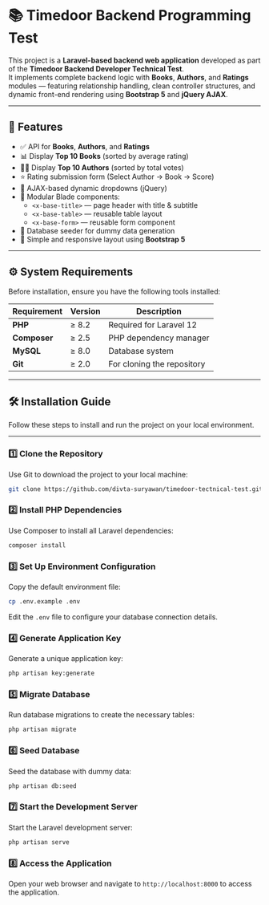 # 📚 Timedoor Backend Programming Test

This project is a **Laravel-based backend web application** developed as part of the **Timedoor Backend Developer Technical Test**.  
It implements complete backend logic with **Books**, **Authors**, and **Ratings** modules — featuring relationship handling, clean controller structures, and dynamic front-end rendering using **Bootstrap 5** and **jQuery AJAX**.

---

## 🚀 Features

-   ✅ API for **Books**, **Authors**, and **Ratings**
-   📊 Display **Top 10 Books** (sorted by average rating)
-   🧑‍💼 Display **Top 10 Authors** (sorted by total votes)
-   ⭐ Rating submission form (Select Author → Book → Score)
-   🔁 AJAX-based dynamic dropdowns (jQuery)
-   📑 Modular Blade components:
    -   `<x-base-title>` — page header with title & subtitle
    -   `<x-base-table>` — reusable table layout
    -   `<x-base-form>` — reusable form component
-   💾 Database seeder for dummy data generation
-   🎨 Simple and responsive layout using **Bootstrap 5**

---

## ⚙️ System Requirements

Before installation, ensure you have the following tools installed:

| Requirement  | Version | Description                |
| ------------ | ------- | -------------------------- |
| **PHP**      | ≥ 8.2   | Required for Laravel 12    |
| **Composer** | ≥ 2.5   | PHP dependency manager     |
| **MySQL**    | ≥ 8.0   | Database system            |
| **Git**      | ≥ 2.0   | For cloning the repository |

---

## 🛠️ Installation Guide

Follow these steps to install and run the project on your local environment.

---

### 1️⃣ Clone the Repository

Use Git to download the project to your local machine:

```bash
git clone https://github.com/divta-suryawan/timedoor-tectnical-test.git
```

### 2️⃣ Install PHP Dependencies

Use Composer to install all Laravel dependencies:

```bash
composer install
```

### 3️⃣ Set Up Environment Configuration

Copy the default environment file:

```bash
cp .env.example .env
```

Edit the `.env` file to configure your database connection details.

### 4️⃣ Generate Application Key

Generate a unique application key:

```bash
php artisan key:generate
```

### 5️⃣ Migrate Database

Run database migrations to create the necessary tables:

```bash
php artisan migrate
```

### 6️⃣ Seed Database

Seed the database with dummy data:

```bash
php artisan db:seed
```

### 7️⃣ Start the Development Server

Start the Laravel development server:

```bash
php artisan serve
```

### 8️⃣ Access the Application

Open your web browser and navigate to `http://localhost:8000` to access the application.
